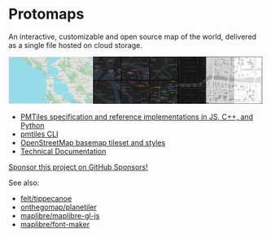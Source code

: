 # Protomaps

An interactive, customizable and open source map of the world, delivered as a single file hosted on cloud storage.

<img src="/profile/light.jpg" width=33%><img src="/profile/dark.jpg" width=33%><img src="/profile/viz.jpg" width=33%>

* [PMTiles specification and reference implementations in JS, C++, and Python](https://github.com/protomaps/PMTiles)
* [pmtiles CLI](https://github.com/protomaps/go-pmtiles)
* [OpenStreetMap basemap tileset and styles](https://github.com/protomaps/basemaps)
* [Technical Documentation](https://github.com/protomaps/docs)

[Sponsor this project on GitHub Sponsors!](https://github.com/sponsors/protomaps)

See also:

- [felt/tippecanoe](http://github.com/felt/tippecanoe)
- [onthegomap/planetiler](http://github.com/onthegomap/planetiler)
- [maplibre/maplibre-gl-js](https://github.com/maplibre/maplibre-gl-js)
- [maplibre/font-maker](https://github.com/maplibre/font-maker)
